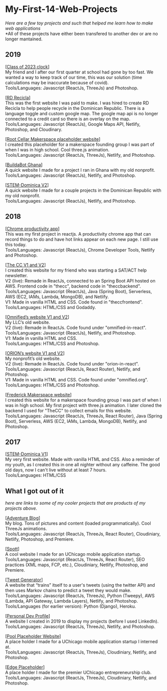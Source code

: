 # My-First-14-Web-Projects
*Here are a few toy projects and such that helped me learn how to make web applications* 
<br />*All of these projects have either been transfered to another dev or are no longer mantained.

**2019**
--------------------
[[Class of 2023 clock](https://unruffled-mcclintock-886ffb.netlify.app)]
<br />My friend and I after our first quarter at school had gone by too fast. We wanted a way to keep track of our time, this was our solution (time calculations may be inaccurate because of covid).
<br />Tools/Languages: Javascript (ReactJs, ThreeJs) and Photoshop.

[[RD Recicla](https://rdrecicla.com)]
<br />This was the first website I was paid to make. I was hired to create RD Recicla to help people recycle in the Dominican Republic. There is a language toggle and custom google map. The google map api is no longer connected to a credit card so there is an overlay on the map.
<br />Tools/Languages: Javascript (ReactJs), Google Maps API, Netlify, Photoshop, and Cloudinary. 

[[Root Cellar Makerspace placeholder website](https://lucid-kare-8f5870.netlify.app)]
<br />I created this placeholder for a makerspace founding group I was part of when I was in high school. Cool three.js animation.
<br />Tools/Languages: Javascript (ReactJs, ThreeJs), Netlify, and Photoshop.

[[BuildaBot Ghana](https://nifty-stallman-945b6b.netlify.app)]
<br />A quick website I made for a project I ran in Ghana with my old nonprofit.
<br />Tools/Languages: Javascript (ReactJs), Netlify, and Photoshop.

[[STEM-Dominica V2](https://sharp-hamilton-e9f332.netlify.app)]
<br />A quick website I made for a couple projects in the Dominican Republic with my old nonprofit.
<br />Tools/Languages: Javascript (ReactJs), Netlify, and Photoshop.


**2018**
--------------------
[[Chrome productivity app](https://chrome.google.com/webstore/detail/pesto-aioli/baalpccnhigkkjhdaacgbkfopdcpbemp)]
<br />This was my first project in reactjs. A productivity chrome app that can record things to do and have hot links appear on each new page. I still use this today.
<br />Tools/Languages: Javascript (ReactJs), Chrome Developer Tools, Netlify and Photoshop.

[[The CC V1 and V2](https://zen-bartik-72f3de.netlify.app)]
<br />I created this website for my friend who was starting a SAT/ACT help newsletter.
<br />V2 (live): Remade in ReactJs, connected to an Spring Boot API hosted on AWS. Frontend code in "thecc", backend code in "theccbackend". 
<br />Tools/Languages: Javascript (ReactJs), Java (Spring Boot), Serverless, AWS (EC2, IAMs, Lambda, MongoDB), and Netlify.
<br />V1: Made in vanilla HTML and CSS. Code found in "theccfrontend".
<br />Tools/Languages: HTML/CSS and Godaddy.

[[Omnified’s website V1 and V2](https://relaxed-lewin-868bff.netlify.app)]
<br />My LLC’s old website. 
<br />V2 (live): Remade in ReactJs. Code found under "omnified-in-react".
<br />Tools/Languages: Javascript (ReactJs), Netlify, and Photoshop.
<br />V1: Made in vanilla HTML and CSS.
<br />Tools/Languages: HTML/CSS and Photoshop.

[[ORION’s website V1 and V2](https://vigorous-almeida-6f9b9c.netlify.app)]
<br />My nonprofit’s old website.
<br />V2 (live): Remade in ReactJs. Code found under "orion-in-react".
<br />Tools/Languages: Javascript (ReactJs, React Router), Netlify, and Photoshop.
<br />V1: Made in vanilla HTML and CSS. Code found under "omnified.org".
<br />Tools/Languages: HTML/CSS and Photoshop.

[[Frederick Makerspace website](https://optimistic-shaw-ad03fc.netlify.app)]
<br />I created this website for a makerspace founding group I was part of when I was in high school. My first project with three.js animation. I later cloned the backend I used for "TheCC" to collect emails for this website.
<br />Tools/Languages: Javascript (ReactJs, ThreeJs, React Router), Java (Spring Boot), Serverless, AWS (EC2, IAMs, Lambda, MongoDB), Netlify, and Photoshop.


**2017**
--------------------
[[STEM-Dominica V1](http://simonmahns.github.io)] 
<br />My very first website. Made with vanilla HTML and CSS. Also a reminder of my youth, as I created this in one all nighter without any caffeine. The good old days, now I can't live without at least 7 hours. 
<br />Tools/Languages: HTML/CSS


**What I got out of it**
--------------------
*here are links to some of my cooler projects that are products of my projects above.*

[[Adventure Blog](http://cookedcorn.casa)]
<br />My blog. Tons of pictures and content (loaded programmatically). Cool ThreeJs animations.
<br />Tools/Languages: Javascript (ReactJs, ThreeJs, React Router), Cloudiniary, Netlify, Photoshop, and Premiere. 

[[Spott](http://spott.live)] 
<br />A cool website I made for an UChicago mobile application startup.
<br />Tools/Languages: Javascript (ReactJs, ThreeJs, React Router), SEO practices (XML maps, FCP, etc.), Cloudiniary, Netlify, Photoshop, and Premiere. 

[[Tweet Generator](https://confident-pare-b6e027.netlify.app)] 
<br />A website that “trains” itself to a user's tweets (using the twitter API) and then uses Markov chains to predict a tweet they would make.
<br />Tools/Languages: Javascript (ReactJs, ThreeJs), Python (Tweepy), AWS (Lambda, API Gateway, Lambda Layers), Netlify, and Photoshop. 
<br />Tools/Languages (for earlier version): Python (Django), Heroku.

[[Personal Dev Profile](http://cookedcorn.casa)] 
<br />A website I created in 2019 to display my projects (before I used LinkedIn).
<br />Tools/Languages: Javascript (ReactJs, ThreeJs), Netlify, and Photoshop. 

[[Pool Placeholder Website](https://pensive-jones-7f7e4c.netlify.app)] 
<br />A place holder I made for a UChicago mobile application startup I interned at.
<br />Tools/Languages: Javascript (ReactJs, ThreeJs), Cloudiniary, Netlify, and Photoshop. 

[[Edge Placeholder](https://compassionate-albattani-b0447b.netlify.app)] 
<br />A place holder I made for the premier UChicago entrepreneurship club.
<br />Tools/Languages: Javascript (ReactJs, ThreeJs), Cloudiniary, Netlify, and Photoshop. 

